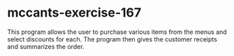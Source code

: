 # mccants-exercise-167
This program allows the user to purchase various items from the menus and select discounts for each. The program then gives the customer receipts and summarizes the order. 
